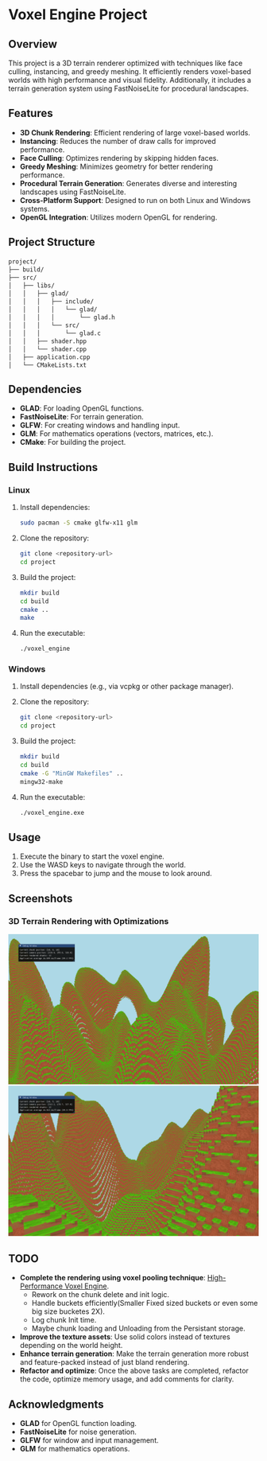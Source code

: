 
# Voxel Engine Project

## Overview

This project is a 3D terrain renderer optimized with techniques like face culling, instancing, and greedy meshing. It efficiently renders voxel-based worlds with high performance and visual fidelity. Additionally, it includes a terrain generation system using FastNoiseLite for procedural landscapes.

## Features

- **3D Chunk Rendering**: Efficient rendering of large voxel-based worlds.
- **Instancing**: Reduces the number of draw calls for improved performance.
- **Face Culling**: Optimizes rendering by skipping hidden faces.
- **Greedy Meshing**: Minimizes geometry for better rendering performance.
- **Procedural Terrain Generation**: Generates diverse and interesting landscapes using FastNoiseLite.
- **Cross-Platform Support**: Designed to run on both Linux and Windows systems.
- **OpenGL Integration**: Utilizes modern OpenGL for rendering.

## Project Structure

```
project/
├── build/
├── src/
│   ├── libs/
│   │   ├── glad/
│   │   │   ├── include/
│   │   │   │   └── glad/
│   │   │   │       └── glad.h
│   │   │   └── src/
│   │   │       └── glad.c
│   │   ├── shader.hpp
│   │   └── shader.cpp
│   ├── application.cpp
│   └── CMakeLists.txt
```

## Dependencies

- **GLAD**: For loading OpenGL functions.
- **FastNoiseLite**: For terrain generation.
- **GLFW**: For creating windows and handling input.
- **GLM**: For mathematics operations (vectors, matrices, etc.).
- **CMake**: For building the project.

## Build Instructions

### Linux

1. Install dependencies:

   ```sh
   sudo pacman -S cmake glfw-x11 glm
   ```

2. Clone the repository:

   ```sh
   git clone <repository-url>
   cd project
   ```

3. Build the project:

   ```sh
   mkdir build
   cd build
   cmake ..
   make
   ```

4. Run the executable:

   ```sh
   ./voxel_engine
   ```

### Windows

1. Install dependencies (e.g., via vcpkg or other package manager).

2. Clone the repository:

   ```sh
   git clone <repository-url>
   cd project
   ```

3. Build the project:

   ```sh
   mkdir build
   cd build
   cmake -G "MinGW Makefiles" ..
   mingw32-make
   ```

4. Run the executable:

   ```sh
   ./voxel_engine.exe
   ```

## Usage

1. Execute the binary to start the voxel engine.
2. Use the WASD keys to navigate through the world.
3. Press the spacebar to jump and the mouse to look around.


## Screenshots

### 3D Terrain Rendering with Optimizations

![Screenshot 1](images/screenshot1.png)
![Screenshot 2](images/screenshot2.png)




## TODO

- **Complete the rendering using voxel pooling technique**: [High-Performance Voxel Engine](https://nickmcd.me/2021/04/04/high-performance-voxel-engine/).
  - Rework on the chunk delete and init logic.
  - Handle buckets efficiently(Smaller Fixed sized buckets or even some big size bucketes 2X).
  - Log chunk Init time.
  - Maybe chunk loading and Unloading from the Persistant storage.
- **Improve the texture assets**: Use solid colors instead of textures depending on the world height.
- **Enhance terrain generation**: Make the terrain generation more robust and feature-packed instead of just bland rendering.
- **Refactor and optimize**: Once the above tasks are completed, refactor the code, optimize memory usage, and add comments for clarity.


## Acknowledgments

- **GLAD** for OpenGL function loading.
- **FastNoiseLite** for noise generation.
- **GLFW** for window and input management.
- **GLM** for mathematics operations.
